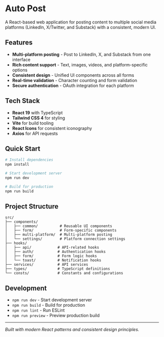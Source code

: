 # Auto Post

A React-based web application for posting content to multiple social media platforms (LinkedIn, X/Twitter, and Substack) with a consistent, modern UI.

## Features

- **Multi-platform posting** - Post to LinkedIn, X, and Substack from one interface
- **Rich content support** - Text, images, videos, and platform-specific options
- **Consistent design** - Unified UI components across all forms
- **Real-time validation** - Character counting and form validation
- **Secure authentication** - OAuth integration for each platform

## Tech Stack

- **React 19** with TypeScript
- **Tailwind CSS 4** for styling
- **Vite** for build tooling
- **React Icons** for consistent iconography
- **Axios** for API requests

## Quick Start

```bash
# Install dependencies
npm install

# Start development server
npm run dev

# Build for production
npm run build
```

## Project Structure

```
src/
├── components/
│   ├── common/          # Reusable UI components
│   ├── form/            # Form-specific components
│   ├── multi-platform/  # Multi-platform posting
│   └── settings/        # Platform connection settings
├── hooks/
│   ├── api/            # API-related hooks
│   ├── auth/           # Authentication hooks
│   ├── form/           # Form logic hooks
│   └── toast/          # Notification hooks
├── services/           # API services
├── types/              # TypeScript definitions
└── consts/             # Constants and configurations
```

## Development

- `npm run dev` - Start development server
- `npm run build` - Build for production
- `npm run lint` - Run ESLint
- `npm run preview` - Preview production build

---

_Built with modern React patterns and consistent design principles._
